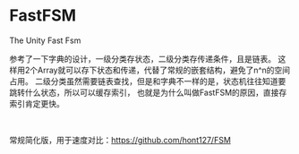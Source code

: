 # FastFSM
The Unity Fast Fsm

参考了一下字典的设计，一级分类存状态，二级分类存传递条件，且是链表。
这样用2个Array就可以存下状态和传递，代替了常规的嵌套结构，避免了n^n的空间占用。
二级分类虽然需要链表查找，但是和字典不一样的是，状态机往往知道要跳转什么状态，所以可以缓存索引，
也就是为什么叫做FastFSM的原因，直接存索引肯定更快。

</br>

常规简化版，用于速度对比：https://github.com/hont127/FSM
